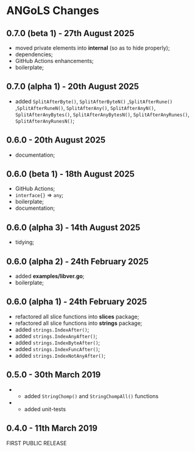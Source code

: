 # **ANGoLS** Changes

## 0.7.0 (beta 1) - 27th August 2025

* moved private elements into **internal** (so as to hide properly);
* dependencies;
* GitHub Actions enhancements;
* boilerplate;


## 0.7.0 (alpha 1) - 20th August 2025

* added `SplitAfterByte()`, `SplitAfterByteN()` ,`SplitAfterRune()` ,`SplitAfterRuneN()`, `SplitAfterAny()`, `SplitAfterAnyN()`, `SplitAfterAnyBytes()`, `SplitAfterAnyBytesN()`, `SplitAfterAnyRunes()`, `SplitAfterAnyRunesN()`;


## 0.6.0 - 20th August 2025

* documentation;


## 0.6.0 (beta 1) - 18th August 2025

* GitHub Actions;
* `interface{}` => `any`;
* boilerplate;
* documentation;


## 0.6.0 (alpha 3) - 14th August 2025

* tidying;


## 0.6.0 (alpha 2) - 24th February 2025

* added **examples/libver.go**;
* boilerplate;


## 0.6.0 (alpha 1) - 24th February 2025

* refactored all slice functions into **slices** package;
* refactored all slice functions into **strings** package;
* added `strings.IndexAfter()`;
* added `strings.IndexAnyAfter()`;
* added `strings.IndexByteAfter()`;
* added `strings.IndexFuncAfter()`;
* added `strings.IndexNotAnyAfter()`;


## 0.5.0 - 30th March 2019

* + added ``StringChomp()`` and ``StringChompAll()`` functions
* + added unit-tests

## 0.4.0 - 11th March 2019

FIRST PUBLIC RELEASE

